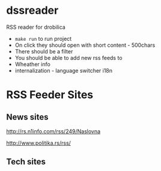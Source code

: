 # dssreader
RSS reader for drobilica

- `make run` to run project
- On click they should open with short content - 500chars
- There should be a filter
- You should be able to add new rss feeds to
- Wheather info
- internalization - language switcher i18n




# RSS Feeder Sites
## News sites

http://rs.n1info.com/rss/249/Naslovna

http://www.politika.rs/rss/

## Tech sites
